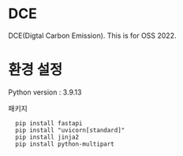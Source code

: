 # DCE
DCE(Digtal Carbon Emission). This is for OSS 2022. 

# 환경 설정
Python version : 3.9.13  

패키지
```
  pip install fastapi
  pip install "uvicorn[standard]"
  pip install jinja2
  pip install python-multipart
  ```
